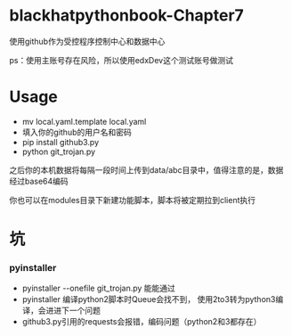 # blackhatpythonbook-Chapter7
使用github作为受控程序控制中心和数据中心

ps：使用主账号存在风险，所以使用edxDev这个测试账号做测试 

# Usage
*  mv local.yaml.template local.yaml
*  填入你的github的用户名和密码
*  pip install github3.py 
*  python git_trojan.py

之后你的本机数据将每隔一段时间上传到data/abc目录中，值得注意的是，数据经过base64编码

你也可以在modules目录下新建功能脚本，脚本将被定期拉到client执行


#  坑
### pyinstaller
*  pyinstaller --onefile git_trojan.py 能能通过
*  pyinstaller 编译python2脚本时Queue会找不到， 使用2to3转为python3编译，会进进下一个问题
*  github3.py引用的requests会报错，编码问题（python2和3都存在）

